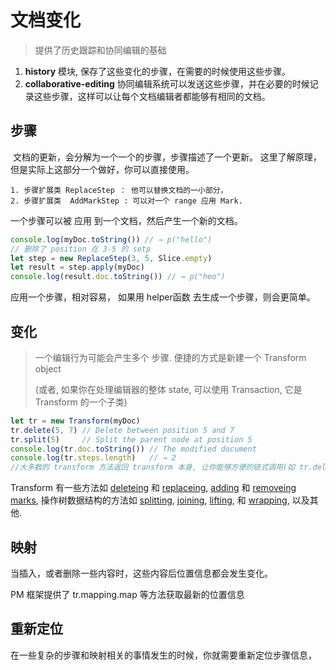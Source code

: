 # 文档变化

> 提供了历史跟踪和协同编辑的基础

1. **history** 模块, 保存了这些变化的步骤，在需要的时候使用这些步骤。
2. **collaborative-editing** 协同编辑系统可以发送这些步骤，并在必要的时候记录这些步骤，这样可以让每个文档编辑者都能够有相同的文档。



## 步骤

​	文档的更新，会分解为一个一个的步骤，步骤描述了一个更新。 这里了解原理，但是实际上这部分一个做好，你可以直接使用。

	1. 步骤扩展类 ReplaceStep ： 他可以替换文档的一小部分，
 	2. 步骤扩展类  AddMarkStep : 可以对一个 range 应用 Mark.

一个步骤可以被 应用 到一个文档，然后产生一个新的文档。

~~~js
console.log(myDoc.toString()) // → p("hello")
// 删除了 position 在 3-5 的 setp
let step = new ReplaceStep(3, 5, Slice.empty)
let result = step.apply(myDoc)
console.log(result.doc.toString()) // → p("heo")
~~~

应用一个步骤，相对容易， 如果用 helper函数 去生成一个步骤，则会更简单。

## 变化

> 一个编辑行为可能会产生多个 步骤. 便捷的方式是新建一个 Transform object
>
> (或者, 如果你在处理编辑器的整体 state, 可以使用 Transaction, 它是 Transform 的一个子类)

~~~js
let tr = new Transform(myDoc)
tr.delete(5, 7) // Delete between position 5 and 7
tr.split(5)     // Split the parent node at position 5
console.log(tr.doc.toString()) // The modified document
console.log(tr.steps.length)   // → 2
//大多数的 transform 方法返回 transform 本身, 让你能够方便的链式调用(如 tr.delete(5, 7).split(5)).
~~~

Transform 有一些方法如 [deleteing](http://prosemirror.net/docs/ref/#transform.Transform.delete) 和 [replaceing](http://prosemirror.net/docs/ref/#transform.Transform.replace), [adding](http://prosemirror.net/docs/ref/#transform.Transform.addMark) 和 [removeing marks](http://prosemirror.net/docs/ref/#transform.Transform.removeMark), 操作树数据结构的方法如 [splitting](http://prosemirror.net/docs/ref/#transform.Transform.split), [joining](http://prosemirror.net/docs/ref/#transform.Transform.join), [lifting](http://prosemirror.net/docs/ref/#transform.Transform.lift), 和 [wrapping](http://prosemirror.net/docs/ref/#transform.Transform.wrap), 以及其他.



## 映射

当插入，或者删除一些内容时，这些内容后位置信息都会发生变化。

PM 框架提供了 tr.mapping.map 等方法获取最新的位置信息



## 重新定位

在一些复杂的步骤和映射相关的事情发生的时候，你就需要重新定位步骤信息，